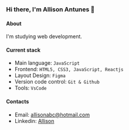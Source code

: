 ### Hi there, I'm Allison Antunes 👋

#### About
I'm studying web development.

#### Current stack
- Main language: `JavaScript`
- Frontend: `HTML5, CSS3, JavaScript, Reactjs`
- Layout Design: `Figma`
- Version code control: `Git & Github`
- Tools: `VsCode`

#### Contacts

- Email: allisonabc@hotmail.com
- Linkedin: [Allison](https://www.linkedin.com/in/allison-antunes-16b227226/)
